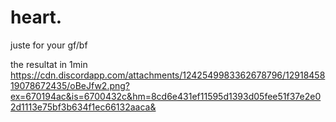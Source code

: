 # heart.
juste for your gf/bf

the resultat in 1min 
https://cdn.discordapp.com/attachments/1242549983362678796/1291845819078672435/oBeJfw2.png?ex=670194ac&is=6700432c&hm=8cd6e431ef11595d1393d05fee51f37e2e02d1113e75bf3b634f1ec66132aaca&

